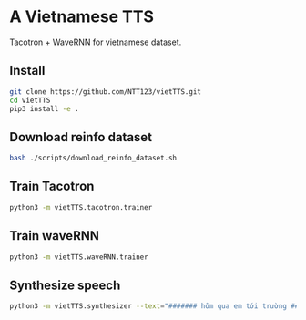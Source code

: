 A Vietnamese TTS
================

Tacotron + WaveRNN for vietnamese dataset.

Install
-------


```sh
git clone https://github.com/NTT123/vietTTS.git
cd vietTTS 
pip3 install -e .
```

Download reinfo dataset
-----------------------

```sh
bash ./scripts/download_reinfo_dataset.sh
```

Train Tacotron 
--------------

```sh
python3 -m vietTTS.tacotron.trainer
```

Train waveRNN
-------------

```sh
python3 -m vietTTS.waveRNN.trainer
```


Synthesize speech
-----------------

```sh
python3 -m vietTTS.synthesizer --text="####### hôm qua em tới trường #######" --output=clip.wav
```
